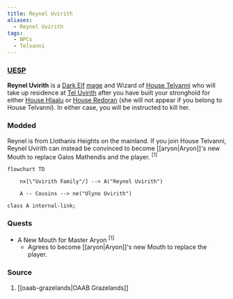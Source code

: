```yaml
---
title: Reynel Uvirith
aliases:
  - Reynel Uvirith
tags:
  - NPCs
  - Telvanni
---
```

### [UESP](https://en.uesp.net/wiki/Morrowind:Reynel_Uvirith)
**Reynel Uvirith** is a [Dark Elf](https://en.uesp.net/wiki/Morrowind:Dark_Elf "Morrowind:Dark Elf") [mage](https://en.uesp.net/wiki/Morrowind:Mage_(class) "Morrowind:Mage (class)") and Wizard of [House Telvanni](https://en.uesp.net/wiki/Morrowind:House_Telvanni "Morrowind:House Telvanni") who will take up residence at [Tel Uvirith](https://en.uesp.net/wiki/Morrowind:Tel_Uvirith "Morrowind:Tel Uvirith") after you have built your stronghold for either [House Hlaalu](https://en.uesp.net/wiki/Morrowind:House_Hlaalu "Morrowind:House Hlaalu") or [House Redoran](https://en.uesp.net/wiki/Morrowind:House_Redoran "Morrowind:House Redoran") (she will not appear if you belong to House Telvanni). In either case, you will be instructed to kill her.
### Modded
Reynel is from Llothanis Heights on the mainland. If you join House Telvanni, Reynel Uvirith can instead be convinced to become [[aryon|Aryon]]'s new Mouth to replace Galos Mathendis and the player. <sup>[1]</sup>

```mermaid
flowchart TD

    nx[\"Uvirith Family"/] --> A("Reynel Uvirith")

    A -- Cousins --> ne("Ulyno Uvirith")

class A internal-link;
```
### Quests
* A New Mouth for Master Aryon <sup>[1]</sup>
	* Agrees to become [[aryon|Aryon]]'s new Mouth to replace the player.
### Source
1. [[oaab-grazelands|OAAB Grazelands]]